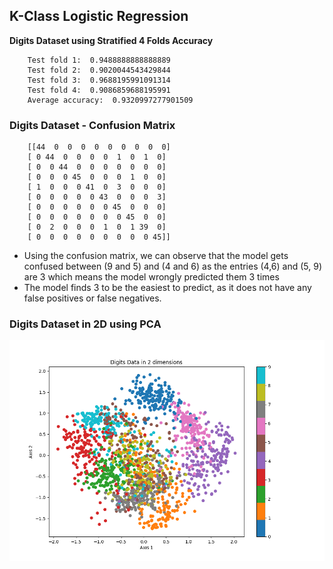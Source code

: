 ## K-Class Logistic Regression
**Digits Dataset using Stratified 4 Folds Accuracy**

        Test fold 1:  0.9488888888888889
        Test fold 2:  0.9020044543429844
        Test fold 3:  0.9688195991091314
        Test fold 4:  0.9086859688195991
        Average accuracy:  0.9320997277901509

### Digits Dataset - Confusion Matrix

        [[44  0  0  0  0  0  0  0  0  0]
        [ 0 44  0  0  0  0  1  0  1  0]
        [ 0  0 44  0  0  0  0  0  0  0]
        [ 0  0  0 45  0  0  0  1  0  0]
        [ 1  0  0  0 41  0  3  0  0  0]
        [ 0  0  0  0  0 43  0  0  0  3]
        [ 0  0  0  0  0  0 45  0  0  0]
        [ 0  0  0  0  0  0  0 45  0  0]
        [ 0  2  0  0  0  1  0  1 39  0]
        [ 0  0  0  0  0  0  0  0  0 45]]

+ Using the confusion matrix, we can observe that the model gets confused between (9 and 5) and (4 and 6) as the entries (4,6) and (5, 9) are 3 which means the model wrongly predicted them 3 times 
+ The model finds 3 to be the easiest to predict, as it does not have any false positives or false negatives.

### Digits Dataset in 2D using PCA
![Data in 2D using PCA](plots/q3_d.png)

